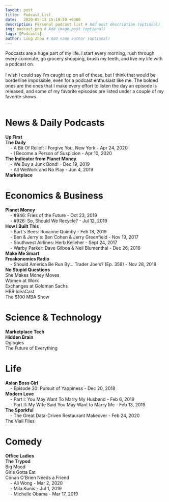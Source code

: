 ```yaml
---
layout: post
title:  Podcast List
date:   2020-05-13 15:19:20 +0300
description: Personal podcast list # Add post description (optional)
img: podcast.png # Add image post (optional)
tags: [Podcasts]
author: Ling Zhou # Add name author (optional)
---
```

Podcasts are a huge part of my life. I start every morning, rush through every commute, go grocery shopping, brush my teeth, and live my life with a podcast on. <br><br>
I wish I could say I'm caught up on all of these, but I think that would be borderline impossible, even for a podcast enthusiast like me. The bolded ones are the ones that I make every effort to listen the day an episode is released, and some of my favorite episodes are listed under a couple of my favorite shows.
<br><br>

# News & Daily Podcasts
**Up First**  
**The Daily**  
&nbsp;&nbsp;&nbsp;&nbsp;- A Bit Of Relief: I Forgive You, New York - Apr 24, 2020   
&nbsp;&nbsp;&nbsp;&nbsp;- I Become a Person of Suspicion - Apr 10, 2020   
**The Indicator from Planet Money**  
&nbsp;&nbsp;&nbsp;&nbsp;- We Buy a Junk Bond! - Dec 19, 2019   
&nbsp;&nbsp;&nbsp;&nbsp;- All WeWork and No Play - Jun 4, 2019   
**Marketplace**  

# Economics & Business
**Planet Money**  
&nbsp;&nbsp;&nbsp;&nbsp;- #946: Fries of the Future - Oct 23, 2019   
&nbsp;&nbsp;&nbsp;&nbsp;- #926: So, Should We Recycle? - Jul 12, 2019   
**How I Built This**  
&nbsp;&nbsp;&nbsp;&nbsp;- Burt's Bees: Roxanne Quimby - Feb 18, 2019   
&nbsp;&nbsp;&nbsp;&nbsp;- Ben & Jerry's: Ben Cohen & Jerry Greenfield - Nov 19, 2017   
&nbsp;&nbsp;&nbsp;&nbsp;- Southwest Airlines: Herb Kelleher - Sept 24, 2017   
&nbsp;&nbsp;&nbsp;&nbsp;- Warby Parker: Dave Gilboa & Neil Blumenthal - Dec 26, 2016   
**Make Me Smart**  
**Freakonomics Radio**  
&nbsp;&nbsp;&nbsp;&nbsp;- Should America Be Run By... Trader Joe's? (Ep. 359) - Nov 28, 2018     
**No Stupid Questions**  
She Makes Money Moves  
Women at Work  
Exchanges at Goldman Sachs  
HBR IdeaCast  
The $100 MBA Show  

# Science & Technology
**Marketplace Tech**  
**Hidden Brain**  
Oglogies  
The Future of Everything  

# Life
**Asian Boss Girl**  
&nbsp;&nbsp;&nbsp;&nbsp;- Episode 30: Pursuit of Yappiness - Dec 20, 2018   
**Modern Love**  
&nbsp;&nbsp;&nbsp;&nbsp;- Part I: You May Want To Marry My Husband - Feb 6, 2019   
&nbsp;&nbsp;&nbsp;&nbsp;- Part II: My Wife Said You May Want to Marry Me - Feb 13, 2019   
**The Sporkful**  
&nbsp;&nbsp;&nbsp;&nbsp;- The Great Data-Driven Restaurant Makeover - Feb 24, 2020   
The Viall Files

# Comedy
**Office Ladies**  
**The Trypod**  
Big Mood  
Girls Gotta Eat  
Conan O'Brien Needs a Friend  
&nbsp;&nbsp;&nbsp;&nbsp;- Ali Wong - Mar 2, 2020   
&nbsp;&nbsp;&nbsp;&nbsp;- Mila Kunis - Jul 1, 2019   
&nbsp;&nbsp;&nbsp;&nbsp;- Michelle Obama - Mar 17, 2019   


